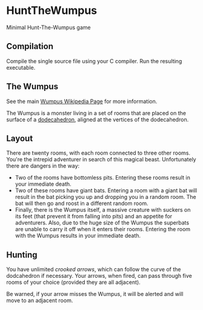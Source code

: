 # HuntTheWumpus
Minimal Hunt-The-Wumpus game

## Compilation
Compile the single source file using your C compiler. Run the resulting
executable.

## The Wumpus
See the main [Wumpus Wikipedia Page](https://en.wikipedia.org/wiki/Hunt_the_Wumpus)
for more information.

The Wumpus is a monster living in a set of rooms that are placed on the
surface of a [dodecahedron](https://en.wikipedia.org/wiki/Regular_dodecahedron),
aligned at the vertices of the dodecahedron.

## Layout
There are twenty rooms, with each room connected to three other rooms.
You're the intrepid adventurer in search of this magical beast.
Unfortunately there are dangers in the way:

- Two of the rooms have bottomless pits. Entering these rooms result in
  your immediate death.
- Two of these rooms have giant bats. Entering a room with a giant bat
  will result in the bat picking you up and dropping you in a random room.
  The bat will then go and roost in a different random room.
- Finally, there is the Wumpus itself, a massive creature with suckers on
  its feet (that prevent it from falling into pits) and an appetite for
  adventurers. Also, due to the huge size of the Wumpus the superbats are
  unable to carry it off when it enters their rooms. Entering the room
  with the Wumpus results in your immediate death.

## Hunting
You have unlimited *crooked arrows*, which can follow the curve of the
dodcahedron if necessary. Your arrows, when fired, can pass through five
rooms of your choice (provided they are all adjacent).

Be warned, if your arrow misses the Wumpus, it will be alerted and will
move to an adjacent room.

